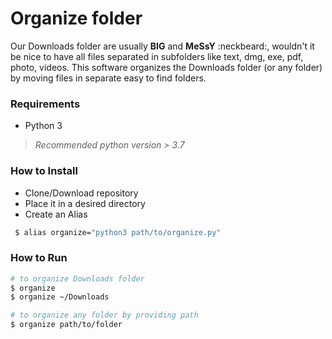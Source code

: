 # Organize folder
Our Downloads folder are usually **BIG** and **MeSsY** :neckbeard:, wouldn't it be nice to have all files separated in subfolders like text, dmg, exe, pdf, photo, videos.
This software organizes the Downloads folder (or any folder) by moving files in separate easy to find folders.


### Requirements
* Python 3
 > *Recommended python version > 3.7*


### How to Install
* Clone/Download repository
* Place it in a desired directory
* Create an Alias

```bash
 $ alias organize="python3 path/to/organize.py"
 ```

### How to Run

 ```bash
 # to organize Downloads folder
 $ organize
 $ organize ~/Downloads
 
 # to organize any folder by providing path
 $ organize path/to/folder
 ```
